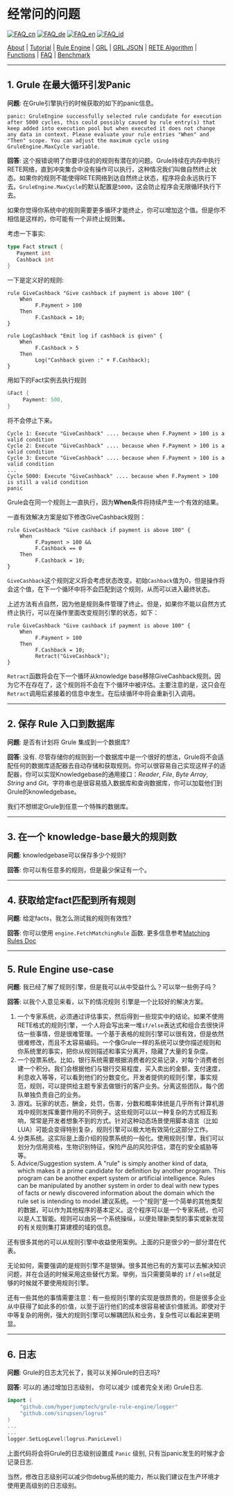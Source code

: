 # 经常问的问题

[![FAQ_cn](https://github.com/yammadev/flag-icons/blob/master/png/CN.png?raw=true)](../cn/FAQ_cn.md)
[![FAQ_de](https://github.com/yammadev/flag-icons/blob/master/png/DE.png?raw=true)](../de/FAQ_de.md)
[![FAQ_en](https://github.com/yammadev/flag-icons/blob/master/png/GB.png?raw=true)](../en/FAQ_en.md)
[![FAQ_id](https://github.com/yammadev/flag-icons/blob/master/png/ID.png?raw=true)](../id/FAQ_id.md)

[About](About_cn.md) | [Tutorial](Tutorial_cn.md) | [Rule Engine](RuleEngine_cn.md) | [GRL](GRL_cn.md) | [GRL JSON](GRL_JSON_cn.md) | [RETE Algorithm](RETE_cn.md) | [Functions](Function_cn.md) | [FAQ](FAQ_cn.md) | [Benchmark](Benchmarking_cn.md)

---

## 1. Grule 在最大循环引发Panic

**问题**: 在Grule引擎执行的时候获取的如下的panic信息。

```Shell
panic: GruleEngine successfully selected rule candidate for execution after 5000 cycles, this could possibly caused by rule entry(s) that keep added into execution pool but when executed it does not change any data in context. Please evaluate your rule entries "When" and "Then" scope. You can adjust the maximum cycle using GruleEngine.MaxCycle variable.
```

**回答**:  这个报错说明了你要评估的的规则有潜在的问题。Grule持续在内存中执行RETE网络，直到冲突集合中没有操作可以执行，这种情况我们叫做自然终止状态。如果你的规则不能使得RETE网络到达自然终止状态，程序将会永远执行下去。`GruleEngine.MaxCycle`的默认配置是`5000`，这会防止程序会无限循环执行下去。

如果你觉得你系统中的规则需要更多循环才能终止，你可以增加这个值。但是你不相信是这样的，你可能有一个非终止规则集。

考虑一下事实:

```go
type Fact struct {
   Payment int
   Cashback int
}
```

一下是定义好的规则:

```Shell
rule GiveCashback "Give cashback if payment is above 100" {
    When 
         F.Payment > 100
    Then
         F.Cashback = 10;
}

rule LogCashback "Emit log if cashback is given" {
    When 
         F.Cashback > 5
    Then
         Log("Cashback given :" + F.Cashback);
}
```

用如下的Fact实例去执行规则

```go
&Fact {
     Payment: 500,
}
```

将不会停止下来。 

```
Cycle 1: Execute "GiveCashback" .... because when F.Payment > 100 is a valid condition
Cycle 2: Execute "GiveCashback" .... because when F.Payment > 100 is a valid condition
Cycle 3: Execute "GiveCashback" .... because when F.Payment > 100 is a valid condition
...
Cycle 5000: Execute "GiveCashback" .... because when F.Payment > 100 is still a valid condition
panic
```

Grule会在同一个规则上一直执行，因为**When**条件将持续产生一个有效的结果。

一直有效解决方案是如下修改GiveCashback规则：

```Shell
rule GiveCashback "Give cashback if payment is above 100" {
    When 
         F.Payment > 100 &&
         F.Cashback == 0
    Then
         F.Cashback = 10;
}
```

`GiveCashback`这个规则定义将会考虑状态改变。初始`Cashback`值为0，但是操作将会这个值，在下一个循环中将不会匹配到这个规则，从而可以进入最终状态。

上述方法有点自然，因为他是规则条件管理了终止。但是，如果你不能以自然方式终止执行，可以在操作里面改变规则引擎的状态，如下：

```Shell
rule GiveCashback "Give cashback if payment is above 100" {
    When 
         F.Payment > 100
    Then
         F.Cashback = 10;
         Retract("GiveCashback");
}
```

`Retract`函数将会在下一个循环从knowledge base移除GiveCashback规则。因为它不在存在了，这个规则将不会在下个循环中被评估。主要注意的是，这只会在`Retract`调用后紧接着的信息中发生。在后续循环中将会重新引入调用。

---

## 2. 保存 Rule 入口到数据库

**问题**: 是否有计划将 Grule 集成到一个数据库?

**回答**: 没有. 尽管存储你的规则到一个数据库中是一个很好的想法，Grule将不会适配任何的数据库适配器去自动存储和获取规则。你可以很容易自己实现这样子的适配器，你可以实现Knowledgebase的通用接口：*Reader*, *File*, *Byte Array*, *String*
and *Git*。字符串也是很容易插入数据库和查询数据库，你可以加载他们到Grule的knowledgebase。

我们不想绑定Grule到任意一个特殊的数据库。

---

## 3. 在一个 knowledge-base最大的规则数

**问题**:  knowledgebase可以保存多少个规则?

**回答**: 你可以有任意多的规则，但是最少保证有一个。

---

## 4. 获取给定fact匹配到所有规则

**问题**: 给定facts，我怎么测试我的规则有效性?

**回答**: 你可以使用 `engine.FetchMatchingRule` 函数. 更多信息参考[Matching Rules Doc](MatchingRules_cn.md) 

---

## 5. Rule Engine use-case

**问题**: 我已经了解了规则引擎，但是我可以从中受益什么？可以举一些例子吗？

**回答**: 以我个人意见来看，以下的情况规则 引擎是一个比较好的解决方案。

1. 一个专家系统，必须通过评估事实，然后得到一些现实中的结论。如果不使用RETE格式的规则引擎，一个人将会写出来一堆`if/else`表达式和组合去很快评估一些事情，但是很难管理。一个基于表格的规则引擎可以很有效，但是依然很难修改，而且不太容易编码。一个像Grule一样的系统可以使你描述规则和你系统里的事实，把你从规则描述和事实分离开，隐藏了大量的复杂度。
2. 一个投票系统。比如，银行系统需要根据消费者的交易记录，对每个消费者创建一个积分。我们会根据他们与银行交易程度，买入卖出的金额，支付速度，利息收入等等，可以看到他们的分数变化。开发者提供的规则引擎，事实规范，规则，可以提供给主题专家去做银行的客户业务。分离这些团队，每个团队单独负责自己的业务。
3. 游戏。玩家的状态，酬金，处罚，伤害，分数和概率体统是几乎所有计算机游戏中规则发挥重要作用的不同例子。这些规则可以以一种复杂的方式相互影响，常常是开发者想象不到的方式。针对这种动态场景使用脚本语言（比如LUA）可能会变得特别复杂，规则引擎可以极大地有效简化这部分工作。
4. 分类系统。这实际是上面介绍的投票系统的一般化。使用规则引擎，我们可以划分为信用资格，生物识别特征，保险产品的风险评估，潜在的安全威胁等等。
5. Advice/Suggestion system. A "rule" is simply another kind of data, which
   makes it a prime candidate for definition by another program.  This program
   can be another expert system or artificial intelligence.  Rules can be
   manipulated by another system in order to deal with new types of facts or
   newly discovered information about the domain which the rule set is intending
   to model.建议系统。一个”规则“是一个简单的其他类型的数据，可以作为其他程序的基本定义。这个程序可以是一个专家系统，也可以是人工智能。规则可以由另一个系统操纵，以便处理新类型的事实或新发现的有关规则集打算建模的域的信息。

还有很多其他的可以从规则引擎中收益使用案例。上面的只是很少的一部分潜在代表。

无论如何，需要强调的是规则引擎不是银弹。很多其他已有的方案可以去解决知识问题，并在合适的时候采用这些替代方案。举例，当只需要简单的 `if` / `else`就足够的时候就不要使用规则引擎。

还有一些其他的事情需要注意：有一些规则引擎的实现是很昂贵的，但是很多企业从中获得了如此多的价值，以至于运行他们的成本很容易被该价值抵消。即使对于中等复杂的用例，强大的规则引擎可以解耦团队和业务，复杂性可以看起来更明显。

---

## 6. 日志

**问题**: Grule的日志太冗长了，我可以关掉Grule的日志吗?

**回答**: 可以的.通过增加日志级别， 你可以减少 (或者完全关闭) Grule日志.

```go
import (
    "github.com/hyperjumptech/grule-rule-engine/logger"
    "github.com/sirupsen/logrus"
)
...
...
logger.SetLogLevel(logrus.PanicLevel)
```

上面代码将会将Grule的日志级别设置成 `Panic` 级别, 只有当panic发生的时候才会记录日志.

当然，修改日志级别可以减少你debug系统的能力，所以我们建议在生产环境才使用更高级别的日志级别。
